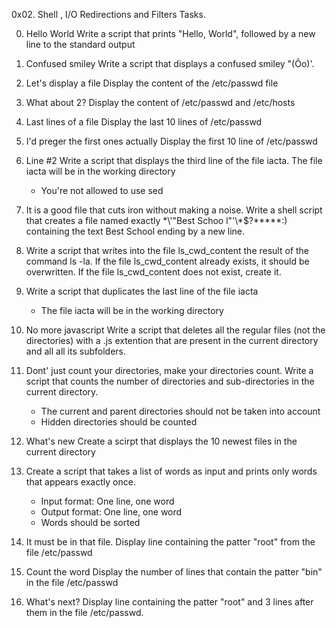 0x02. Shell , I/O Redirections and Filters
Tasks.

0. Hello World
   Write a script that prints "Hello, World", followed by a new line to      the standard output

1. Confused smiley
   Write a script that displays a confused smiley "(Ôo)'.

2. Let's display a file
   Display the content of the /etc/passwd file

3. What about 2?
   Display the content of /etc/passwd and /etc/hosts

4. Last lines of a file
   Display the last 10 lines of /etc/passwd

5. I'd preger the first ones actually
   Display the first 10 line of /etc/passwd

6. Line #2
   Write a script that displays the third line of the file iacta.
   The file iacta will be in the working directory
   * You're not allowed to use sed

7. It is a good file that cuts iron without making a noise.
   Write a shell script that creates a file named exactly \*\\'"Best Schoo   l"\'\\*$\?\*\*\*\*\*:) containing the text Best School ending by a new    line.

8. Write a script that writes into the file ls_cwd_content the result of     the command ls -la. If the file ls_cwd_content already exists, it         should be overwritten. If the file ls_cwd_content does not exist,         create it.

9. Write a script that duplicates the last line of the file iacta
   * The file iacta will be in the working directory

10. No more javascript
   Write a script that deletes all the regular files (not the directories)   with a .js extention that are present in the current directory and all
   all its subfolders.

11. Dont' just count your directories, make your directories count.
    Write a script that counts the number of directories and                  sub-directories in the current directory.
    * The current and parent directories should not be taken into account
    * Hidden directories should be counted

12. What's new
    Create a scirpt that displays the 10 newest files in the current          directory

13. Create a script that takes a list of words as input and prints only
    words that appears exactly once.
    * Input format: One line, one word
    * Output format: One line, one word
    * Words should be sorted

14. It must be in that file.
    Display line containing the patter "root" from the file /etc/passwd

15. Count the word
    Display the number of lines that contain the patter "bin" in the file     /etc/passwd

16. What's next?
    Display line containing the patter "root" and 3 lines after them in
    the file /etc/passwd.
